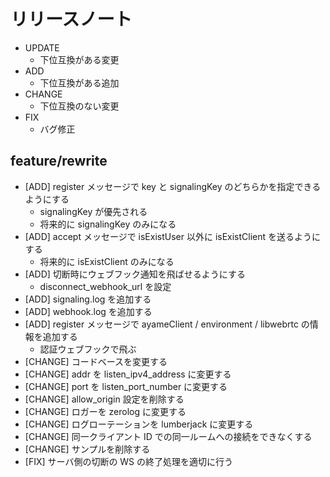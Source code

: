 # リリースノート

- UPDATE
    - 下位互換がある変更
- ADD
    - 下位互換がある追加
- CHANGE
    - 下位互換のない変更
- FIX
    - バグ修正

## feature/rewrite

- [ADD] register メッセージで key と signalingKey のどちらかを指定できるようにする
    - signalingKey が優先される
    - 将来的に signalingKey のみになる
- [ADD] accept メッセージで isExistUser 以外に isExistClient を送るようにする
    - 将来的に isExistClient のみになる
- [ADD] 切断時にウェブフック通知を飛ばせるようにする
    - disconnect_webhook_url を設定
- [ADD] signaling.log を追加する
- [ADD] webhook.log を追加する
- [ADD] register メッセージで ayameClient / environment / libwebrtc の情報を追加する
    - 認証ウェブフックで飛ぶ
- [CHANGE] コードベースを変更する
- [CHANGE] addr を listen_ipv4_address に変更する
- [CHANGE] port を listen_port_number に変更する
- [CHANGE] allow_origin 設定を削除する
- [CHANGE] ロガーを zerolog に変更する
- [CHANGE] ログローテーションを lumberjack に変更する
- [CHANGE] 同一クライアント ID での同一ルームへの接続をできなくする
- [CHANGE] サンプルを削除する
- [FIX] サーバ側の切断の WS の終了処理を適切に行う